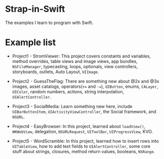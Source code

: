 # Strap-in-Swift
The examples I learn to program with Swift.

# Example list
- Project1 - StromViewer: This project covers constants and variables, method overrides, table views and image views, app bundles, `NSFileManager`, typecasting, loops, optionals, view controllers, storyboards, outlets, Auto Layout, `UIImage`.

- Project2 - GuessTheFlag: There are something new about @2x and @3x images, asset catalogs, operators(`+=` and `-=`), `UIButton`, enums, `CALayer`, `UIColor`, random numbers, actions, string interpolation, `UIAlertController`.

- Project3 - SocialMedia: Learn something new here, include `UIBarButtonItem`, `UIActivityViewController`, the Social framework, and `NSURL`.

- Project4 - EasyBrowser: In this project, learned about `loadView()`, `WKWebView`, delegation, `NSURLRequest`, `UIToolBar`, `UIProgressView`, KVO.

- Project5 - WordScramble: In this project, learned how to insert rows into `UITableView`, how to add text fields to `UIAlertController`, some core stuff about strings, closures, method return values, booleans, `NSRange`.